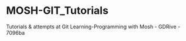 # MOSH-GIT_Tutorials
Tutorials &amp; attempts at Git Learning-Programming with Mosh - GDRive - 7096ba
